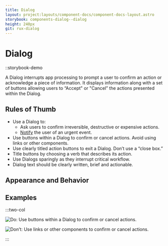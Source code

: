 ```yaml
---
title: Dialog
layout: project:layouts/component-docs/component-docs-layout.astro
storybook: components-dialog--dialog
height: 240px
git: rux-dialog
---
```

# Dialog

::storybook-demo

A Dialog interrupts app processing to prompt a user to confirm an action or acknowledge a piece of information. It displays information along with a set of buttons allowing users to “Accept" or "Cancel” the actions presented within the Dialog.

## Rules of Thumb

- Use a Dialog to:
  - Ask users to confirm irreversible, destructive or expensive actions.
  - [Notify](/patterns/notifications) the user of an urgent event.
- Use buttons within a Dialog to confirm or cancel actions. Avoid using links or other components.
- Use clearly titled action buttons to exit a Dialog. Don’t use a “close box.”
- Title buttons by choosing a verb that describes its action.
- Use Dialogs sparingly as they interrupt critical workflow.
- Dialog text should be clearly written, brief and actionable.

## Appearance and Behavior

## Examples

:::two-col

![Do: Use buttons within a Dialog to confirm or cancel actions.](/img/components/modal-do-1.png "Do: Use buttons within a Dialog to confirm or cancel actions.")

![Don’t: Use links or other components to confirm or cancel actions.](/img/components/modal-dont-1.png "Don’t: Use links or other components to confirm or cancel actions.")

:::
